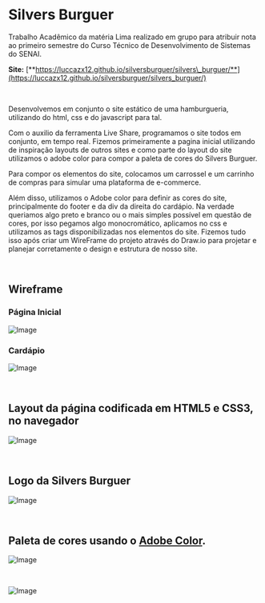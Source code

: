 # **Silvers Burguer**

Trabalho Acadêmico da matéria Lima realizado em grupo para atribuir nota ao primeiro semestre do Curso Técnico de Desenvolvimento de Sistemas do SENAI.

**Site:** [**https://luccazx12.github.io/silversburguer/silvers\_burguer/**](https://luccazx12.github.io/silversburguer/silvers_burguer/)

&nbsp;


Desenvolvemos em conjunto o site estático de uma hamburgueria, utilizando do html, css e do javascript para tal.

Com o auxilio da ferramenta Live Share, programamos o site todos em conjunto, em tempo real. Fizemos primeiramente a pagina inicial utilizando de inspiração layouts de outros sites e como parte do layout do site utilizamos o adobe color para compor a paleta de cores do Silvers Burguer.

Para compor os elementos do site, colocamos um carrossel e um carrinho de compras para simular uma plataforma de e-commerce.

Além disso, utilizamos o Adobe color para definir as cores do site, principalmente do footer e da div da direita do cardápio. Na verdade queriamos algo preto e branco ou o mais simples possível em questão de cores, por isso pegamos algo monocromático, aplicamos no css e utilizamos as tags disponibilizadas nos elementos do site.
Fizemos tudo isso após criar um WireFrame do projeto através do Draw.io para projetar e planejar corretamente o design e estrutura de nosso site.




&nbsp;
 
 
 ## **Wireframe**

### Página Inicial
![Image](https://raw.githubusercontent.com/Luccazx12/silversburguer/main/silvers_burguer/Wireframe/Wireframe_SilversBurguer_PagInicial.jpg)


 ### Cardápio
![Image](https://raw.githubusercontent.com/Luccazx12/silversburguer/main/silvers_burguer/Wireframe/Wireframe_SilversBurguer_Cardapio.jpg)


&nbsp;


## **Layout da página codificada em HTML5 e CSS3, no navegador**

![Image](https://raw.githubusercontent.com/Luccazx12/silversburguer/main/silvers_burguer/Imagens/layoutnav.png)


&nbsp;


## **Logo da Silvers Burguer**

![Image](https://raw.githubusercontent.com/Luccazx12/silversburguer/main/silvers_burguer/Imagens/LogoSB.png)


&nbsp;


## **Paleta de cores usando o [Adobe Color](https://color.adobe.com/pt/).**

![Image](https://raw.githubusercontent.com/Luccazx12/silversburguer/main/silvers_burguer/Imagens/paleta.png)


&nbsp;


![Image](https://raw.githubusercontent.com/Luccazx12/silversburguer/main/silvers_burguer/Imagens/paleta2.png)
